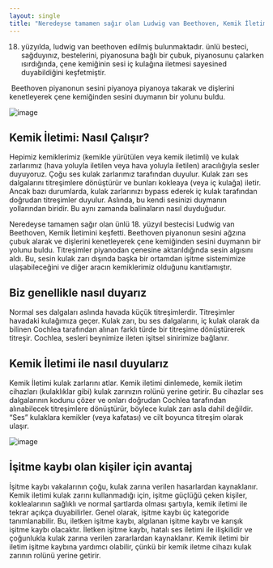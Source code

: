 ```yaml
---
layout: single
title: "Neredeyse tamamen sağır olan Ludwig van Beethoven, Kemik İletimini keşfetti ve işitmeyi başardı"
---
```


18. yüzyılda, ludwig van beethoven edilmiş bulunmaktadır. ünlü besteci, sağduyınız, bestelerini, piyanosuna bağlı bir çubuk, piyanosunu çalarken ısırdığında, çene kemiğinin sesi iç kulağına iletmesi sayesined duyabildiğini keşfetmiştir.

 Beethoven piyanonun sesini piyanoya piyanoya takarak ve dişlerini kenetleyerek çene kemiğinden sesini duymanın bir yolunu buldu.

![image](https://pbs.twimg.com/media/DmAsJjTV4AAm5pB.jpg)

Kemik İletimi: Nasıl Çalışır?
-
Hepimiz kemiklerimiz (kemikle yürütülen veya kemik iletimli) ve kulak zarlarımız (hava yoluyla iletilen veya hava yoluyla iletilen) aracılığıyla sesler duyuyoruz. Çoğu ses kulak zarlarımız tarafından duyulur. Kulak zarı ses dalgalarını titreşimlere dönüştürür ve bunları kokleaya (veya iç kulağa) iletir. Ancak bazı durumlarda, kulak zarlarınızı bypass ederek iç kulak tarafından doğrudan titreşimler duyulur. Aslında, bu kendi sesinizi duymanın yollarından biridir. Bu aynı zamanda balinaların nasıl duyduğudur.

Neredeyse tamamen sağır olan ünlü 18. yüzyıl bestecisi Ludwig van Beethoven, Kemik İletimini keşfetti. Beethoven piyanonun sesini ağzına çubuk alarak ve dişlerini kenetleyerek çene kemiğinden sesini duymanın bir yolunu buldu. Titreşimler piyanodan çenesine aktarıldığında sesin algısını aldı. Bu, sesin kulak zarı dışında başka bir ortamdan işitme sistemimize ulaşabileceğini ve diğer aracın kemiklerimiz olduğunu kanıtlamıştır.

Biz genellikle nasıl duyarız
-
Normal ses dalgaları aslında havada küçük titreşimlerdir. Titreşimler havadaki kulağımıza geçer. Kulak zarı, bu ses dalgalarını, iç kulak olarak da bilinen Cochlea tarafından alınan farklı türde bir titreşime dönüştürerek titreşir. Cochlea, sesleri beynimize ileten işitsel sinirimize bağlanır.


Kemik İletimi ile nasıl duyularız
-
Kemik İletimi kulak zarlarını atlar. Kemik iletimi dinlemede, kemik iletim cihazları (kulaklıklar gibi) kulak zarınızın rolünü yerine getirir. Bu cihazlar ses dalgalarının kodunu çözer ve onları doğrudan Cochlea tarafından alınabilecek titreşimlere dönüştürür, böylece kulak zarı asla dahil değildir. “Ses” kulaklara kemikler (veya kafatası) ve cilt boyunca titreşim olarak ulaşır.

![image](https://motorbikewriter.com/content/uploads/2015/09/bae_systems-bone_conduction_v5-492x300.jpg)

İşitme kaybı olan kişiler için avantaj
-
İşitme kaybı vakalarının çoğu, kulak zarına verilen hasarlardan kaynaklanır. Kemik iletimi kulak zarını kullanmadığı için, işitme güçlüğü çeken kişiler, koklealarının sağlıklı ve normal şartlarda olması şartıyla, kemik iletimi ile tekrar açıkça duyabilirler.
Genel olarak, işitme kaybı üç kategoride tanımlanabilir. Bu, iletken işitme kaybı, algılanan işitme kaybı ve karışık işitme kaybı olacaktır. İletken işitme kaybı, hatalı ses iletimi ile ilişkilidir ve çoğunlukla kulak zarına verilen zararlardan kaynaklanır. Kemik iletimi bir iletim işitme kaybına yardımcı olabilir, çünkü bir kemik iletme cihazı kulak zarının rolünü yerine getirir.

